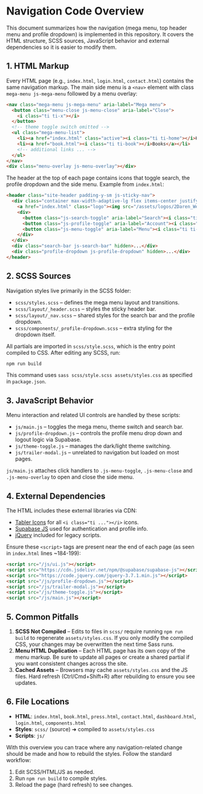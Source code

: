 # Navigation Code Overview

This document summarizes how the navigation (mega menu, top header menu and profile dropdown) is implemented in this repository. It covers the HTML structure, SCSS sources, JavaScript behavior and external dependencies so it is easier to modify them.

## 1. HTML Markup

Every HTML page (e.g., `index.html`, `login.html`, `contact.html`) contains the same navigation markup. The main side menu is a `<nav>` element with class `mega-menu js-mega-menu` followed by a menu overlay:

```html
<nav class="mega-menu js-mega-menu" aria-label="Mega menu">
  <button class="menu-close js-menu-close" aria-label="Close">
    <i class="ti ti-x"></i>
  </button>
  <!-- theme toggle switch omitted -->
  <ul class="mega-menu-list">
    <li><a href="index.html" class="active"><i class="ti ti-home"></i>Home</a></li>
    <li><a href="book.html"><i class="ti ti-book"></i>Books</a></li>
    <!-- additional links ... -->
  </ul>
</nav>
<div class="menu-overlay js-menu-overlay"></div>
```

The header at the top of each page contains icons that toggle search, the profile dropdown and the side menu. Example from `index.html`:

```html
<header class="site-header padding-y-sm js-sticky-nav">
  <div class="container max-width-adaptive-lg flex items-center justify-between">
    <a href="index.html" class="logo"><img src="/assets/logos/2Daren_Web_Logo_White_For_Dark_Background.png" alt="Daren Prince"></a>
    <div>
      <button class="js-search-toggle" aria-label="Search"><i class="ti ti-search"></i></button>
      <button class="js-profile-toggle" aria-label="Account"><i class="ti ti-user"></i></button>
      <button class="js-menu-toggle" aria-label="Menu"><i class="ti ti-menu-2"></i></button>
    </div>
  </div>
  <div class="search-bar js-search-bar" hidden>...</div>
  <div class="profile-dropdown js-profile-dropdown" hidden>...</div>
</header>
```

## 2. SCSS Sources

Navigation styles live primarily in the SCSS folder:

- `scss/styles.scss` – defines the mega menu layout and transitions.
- `scss/layout/_header.scss` – styles the sticky header bar.
- `scss/layout/_nav.scss` – shared styles for the search bar and the profile dropdown.
- `scss/components/_profile-dropdown.scss` – extra styling for the dropdown itself.

All partials are imported in `scss/style.scss`, which is the entry point compiled to CSS. After editing any SCSS, run:

```bash
npm run build
```

This command uses `sass scss/style.scss assets/styles.css` as specified in `package.json`.

## 3. JavaScript Behavior

Menu interaction and related UI controls are handled by these scripts:

- `js/main.js` – toggles the mega menu, theme switch and search bar.
- `js/profile-dropdown.js` – controls the profile menu drop down and logout logic via Supabase.
- `js/theme-toggle.js` – manages the dark/light theme switching.
- `js/trailer-modal.js` – unrelated to navigation but loaded on most pages.

`js/main.js` attaches click handlers to `.js-menu-toggle`, `.js-menu-close` and `.js-menu-overlay` to open and close the side menu.

## 4. External Dependencies

The HTML includes these external libraries via CDN:

- [Tabler Icons](https://tabler.io/icons) for all `<i class="ti ..."></i>` icons.
- [Supabase JS](https://supabase.com/) used for authentication and profile info.
- [jQuery](https://jquery.com/) included for legacy scripts.

Ensure these `<script>` tags are present near the end of each page (as seen in `index.html` lines ~184-199):

```html
<script src="/js/ui.js"></script>
<script src="https://cdn.jsdelivr.net/npm/@supabase/supabase-js"></script>
<script src="https://code.jquery.com/jquery-3.7.1.min.js"></script>
<script src="/js/profile-dropdown.js"></script>
<script src="/js/trailer-modal.js"></script>
<script src="/js/theme-toggle.js"></script>
<script src="/js/main.js"></script>
```

## 5. Common Pitfalls

1. **SCSS Not Compiled** – Edits to files in `scss/` require running `npm run build` to regenerate `assets/styles.css`. If you only modify the compiled CSS, your changes may be overwritten the next time Sass runs.
2. **Menu HTML Duplication** – Each HTML page has its own copy of the menu markup. Be sure to update all pages or create a shared partial if you want consistent changes across the site.
3. **Cached Assets** – Browsers may cache `assets/styles.css` and the JS files. Hard refresh (Ctrl/Cmd+Shift+R) after rebuilding to ensure you see updates.

## 6. File Locations

- **HTML**: `index.html`, `book.html`, `press.html`, `contact.html`, `dashboard.html`, `login.html`, `components.html`
- **Styles**: `scss/` (source) ➜ compiled to `assets/styles.css`
- **Scripts**: `js/`

With this overview you can trace where any navigation-related change should be made and how to rebuild the styles. Follow the standard workflow:

1. Edit SCSS/HTML/JS as needed.
2. Run `npm run build` to compile styles.
3. Reload the page (hard refresh) to see changes.

